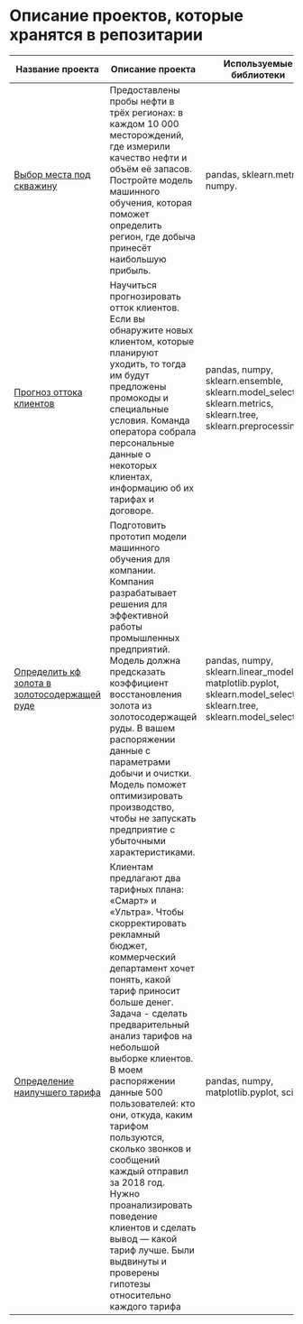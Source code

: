 # Описание проектов, которые хранятся в репозитарии

Название проекта | Описание проекта | Используемые библиотеки
------------ | ------------- | -------------
[Выбор места под скважину](https://github.com/maksik1405/Yandex_Practicum/tree/main/well_location) | Предоставлены пробы нефти в трёх регионах: в каждом 10 000 месторождений, где измерили качество нефти и объём её запасов. Постройте модель машинного обучения, которая поможет определить регион, где добыча принесёт наибольшую прибыль. | pandas, sklearn.metrics, numpy.   
[Прогноз оттока клиентов](https://github.com/maksik1405/Yandex_Practicum/tree/main/customer_churn) | Научиться прогнозировать отток клиентов. Если вы обнаружите новых клиентом, которые планируют уходить, то тогда им будут предложены промокоды и специальные условия. Команда оператора собрала персональные данные о некоторых клиентах, информацию об их тарифах и договоре. | pandas, numpy, sklearn.ensemble, sklearn.model_selection, sklearn.metrics, sklearn.tree, sklearn.preprocessing.  
[Определить кф золота в золотосодержащей руде](https://github.com/maksik1405/Yandex_Practicum/tree/main/gold_ore) | Подготовить прототип модели машинного обучения для компании. Компания разрабатывает решения для эффективной работы промышленных предприятий. Модель должна предсказать коэффициент восстановления золота из золотосодержащей руды. В вашем распоряжении данные с параметрами добычи и очистки. Модель поможет оптимизировать производство, чтобы не запускать предприятие с убыточными характеристиками. | pandas, numpy, sklearn.linear_model, matplotlib.pyplot, sklearn.model_selection, sklearn.tree, sklearn.model_selection. 
[Определение наилучшего тарифа](https://github.com/maksik1405/Yandex_Practicum/tree/main/tariff) | Клиентам предлагают два тарифных плана: «Смарт» и «Ультра». Чтобы скорректировать рекламный бюджет, коммерческий департамент хочет понять, какой тариф приносит больше денег. Задача - сделать предварительный анализ тарифов на небольшой выборке клиентов. В моем распоряжении данные 500 пользователей: кто они, откуда, каким тарифом пользуются, сколько звонков и сообщений каждый отправил за 2018 год. Нужно проанализировать поведение клиентов и сделать вывод — какой тариф лучше. Были выдвинуты и проверены гипотезы относительно каждого тарифа | pandas, numpy, matplotlib.pyplot, scipy



